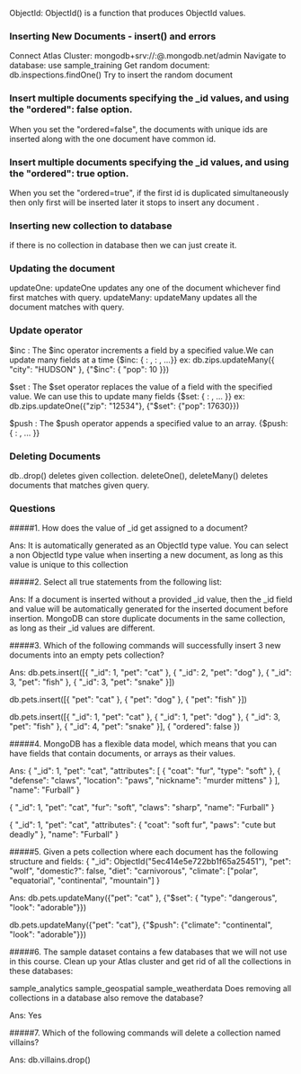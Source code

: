 ObjectId: ObjectId() is a function that produces ObjectId values.

### Inserting New Documents - insert() and errors

Connect Atlas Cluster: mongodb+srv://<username>:<password>@<cluster>.mongodb.net/admin
Navigate to database: use sample_training
Get random document: db.inspections.findOne()
Try to insert the random document

### Insert multiple documents specifying the _id values, and using the "ordered": false option.
When you set the "ordered=false", the documents with unique ids are inserted along with the one document have common id.

### Insert multiple documents specifying the _id values, and using the "ordered": true option.
When you set the "ordered=true", if the first id is duplicated simultaneously then only first will be inserted later it stops to insert any document .

### Inserting new collection to database
if there is no collection in database then we can just create it.

### Updating the document
updateOne: updateOne updates any one of the document whichever find first matches with query.
updateMany: updateMany updates all the document matches with query. 

### Update operator
$inc : The $inc operator increments a field by a specified value.We can update many fields at a time
{$inc: { <field1>: <amount1>, <field2>: <amount2>, ...}}
ex: db.zips.updateMany({ "city": "HUDSON" }, {"$inc": { "pop": 10 }})

$set : The $set operator replaces the value of a field with the specified value.
       We can use this to update many fields
{$set: { <field1>: <value1>, ... }}
ex: db.zips.updateOne({"zip": "12534"}, {"$set": {"pop": 17630}})

$push : The $push operator appends a specified value to an array.
{$push: { <field1>: <value1>, ... }}

### Deleting Documents
db.<collection name>.drop() deletes given collection.
deleteOne(), deleteMany() deletes documents that matches given query.


### Questions
#####1. How does the value of _id get assigned to a document?

Ans:
It is automatically generated as an ObjectId type value.
You can select a non ObjectId type value when inserting a new document, as long as this value is unique to this collection

#####2. Select all true statements from the following list:
       
Ans:
If a document is inserted without a provided _id value, then the _id field and value will be automatically generated for the inserted document before insertion.
MongoDB can store duplicate documents in the same collection, as long as their _id values are different.

#####3. Which of the following commands will successfully insert 3 new documents into an empty pets collection?

Ans:
db.pets.insert([{ "_id": 1, "pet": "cat" },
                { "_id": 2, "pet": "dog" },
                { "_id": 3, "pet": "fish" },
                { "_id": 3, "pet": "snake" }])


db.pets.insert([{ "pet": "cat" }, { "pet": "dog" },
                { "pet": "fish" }])

db.pets.insert([{ "_id": 1, "pet": "cat" },
                { "_id": 1, "pet": "dog" },
                { "_id": 3, "pet": "fish" },
                { "_id": 4, "pet": "snake" }], { "ordered": false })  

#####4. MongoDB has a flexible data model, which means that you can have fields that contain documents, or arrays as their values.

Ans: 
{ "_id": 1,
  "pet": "cat",
  "attributes": [ { "coat": "fur",
                    "type": "soft" },
                  { "defense": "claws",
                    "location": "paws",
                    "nickname": "murder mittens" } ],
  "name": "Furball" }

{ "_id": 1,
  "pet": "cat",
  "fur": "soft",
  "claws": "sharp",
  "name": "Furball" }

{ "_id": 1,
  "pet": "cat",
  "attributes": { "coat": "soft fur",
                  "paws": "cute but deadly" },
  "name": "Furball" }

#####5. Given a pets collection where each document has the following structure and fields:
{
 "_id": ObjectId("5ec414e5e722bb1f65a25451"),
 "pet": "wolf",
 "domestic?": false,
 "diet": "carnivorous",
 "climate": ["polar", "equatorial", "continental", "mountain"]
}

Ans:
db.pets.updateMany({"pet": "cat" },
                   {"$set": { "type": "dangerous",
                               "look": "adorable"}})

db.pets.updateMany({"pet": "cat"},
                   {"$push": {"climate": "continental",
                                "look": "adorable"}})

#####6. The sample dataset contains a few databases that we will not use in this course. Clean up your Atlas cluster and get rid of all the collections in these databases:

sample_analytics
sample_geospatial
sample_weatherdata
Does removing all collections in a database also remove the database?

Ans: Yes

#####7. Which of the following commands will delete a collection named villains?
       
Ans: db.villains.drop()


